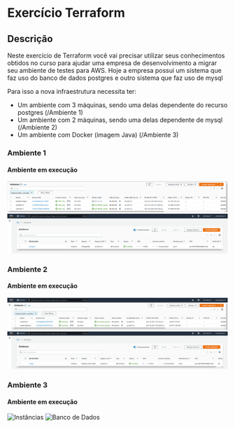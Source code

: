 # Exercício Terraform

## Descrição

Neste exercício de Terraform você vai precisar utilizar seus conhecimentos obtidos no curso para ajudar uma empresa de desenvolvimento a migrar seu ambiente de testes para AWS.
Hoje a empresa possui um sistema que faz uso do banco de dados postgres e outro sistema que faz uso de mysql

Para isso a nova infraestrutura necessita ter:

- Um ambiente com 3 máquinas, sendo uma delas dependente do recurso postgres (/Ambiente 1)
- Um ambiente com 2 máquinas, sendo uma delas dependente de mysql (/Ambiente 2)
- Um ambiente com Docker (imagem Java) (/Ambiente 3)

### Ambiente 1

#### Ambiente em execução

![Instâncias](AWS/Ambiente%201/images/instances.png)
![Banco de Dados](AWS/Ambiente%201/images/databases.png)

### Ambiente 2

#### Ambiente em execução

![Instâncias](AWS/Ambiente%202/images/instances.png)
![Banco de Dados](AWS/Ambiente%202/images/databases.png)
### Ambiente 3

#### Ambiente em execução

![Instâncias](AWS/Ambiente%203/images/instances.png)
![Banco de Dados](AWS/Ambiente%203/images/instances.png)
